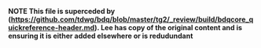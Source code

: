 **NOTE This file is superceded by (https://github.com/tdwg/bdq/blob/master/tg2/_review/build/bdqcore_quickreference-header.md). Lee has copy of the original content and is ensuring it is either added elsewhere or is redudundant**
